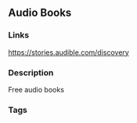 ## Audio Books

### Links
https://stories.audible.com/discovery

### Description
Free audio books

### Tags
